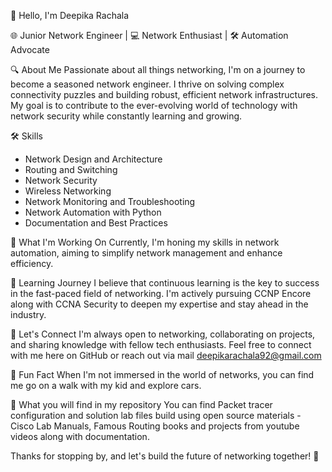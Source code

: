 👋 Hello, I'm Deepika Rachala

🌐 Junior Network Engineer | 💻 Network Enthusiast | 🛠️ Automation Advocate

🔍 About Me
Passionate about all things networking, I'm on a journey to become a seasoned network engineer. I thrive on solving complex connectivity puzzles and building robust, efficient network infrastructures. My goal is to contribute to the ever-evolving world of technology with network security while constantly learning and growing.

🛠️ Skills
- Network Design and Architecture
- Routing and Switching
- Network Security
- Wireless Networking
- Network Monitoring and Troubleshooting
- Network Automation with Python
- Documentation and Best Practices

🚀 What I'm Working On
Currently, I'm honing my skills in network automation, aiming to simplify network management and enhance efficiency. 

🌱 Learning Journey
I believe that continuous learning is the key to success in the fast-paced field of networking. I'm actively pursuing CCNP Encore along with CCNA Security to deepen my expertise and stay ahead in the industry.

🤝 Let's Connect
I'm always open to networking, collaborating on projects, and sharing knowledge with fellow tech enthusiasts. Feel free to connect with me here on GitHub or reach out via mail deepikarachala92@gmail.com

🌟 Fun Fact
When I'm not immersed in the world of networks, you can find me go on a walk with my kid and explore cars.

🔭 What you will find in my repository
You can find Packet tracer configuration and solution lab files build using open source materials - Cisco Lab Manuals, Famous Routing books and projects from youtube videos along with documentation.

Thanks for stopping by, and let's build the future of networking together! 🚀
